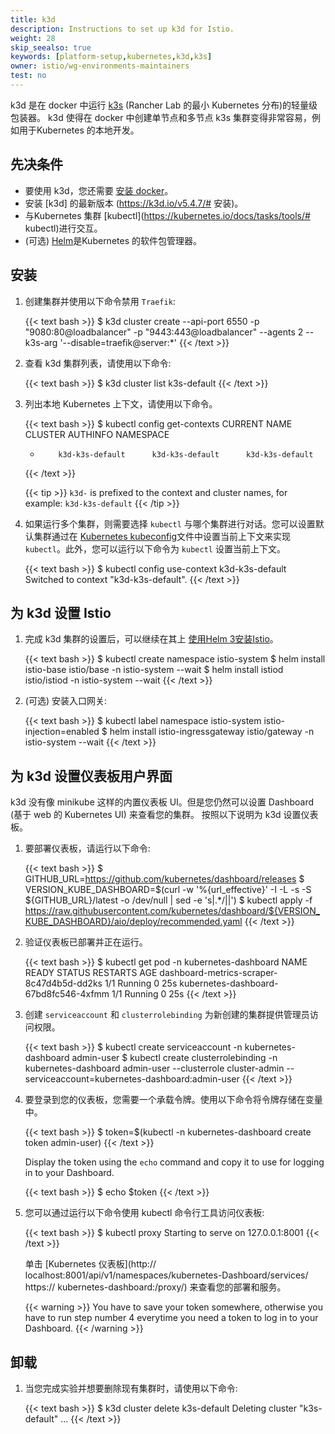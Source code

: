 ```yaml
---
title: k3d
description: Instructions to set up k3d for Istio.
weight: 28
skip_seealso: true
keywords: [platform-setup,kubernetes,k3d,k3s]
owner: istio/wg-environments-maintainers
test: no
---
```


k3d 是在 docker 中运行 [k3s](https://github.com/rancher/k3s) (Rancher Lab 的最小 Kubernetes 分布)的轻量级包装器。
k3d 使得在 docker 中创建单节点和多节点 k3s 集群变得非常容易，例如用于Kubernetes 的本地开发。

## 先决条件

- 要使用 k3d，您还需要 [安装 docker](https://docs.docker.com/install/)。
- 安装 [k3d] 的最新版本 (https://k3d.io/v5.4.7/# 安装)。
- 与Kubernetes 集群 [kubectl](https://kubernetes.io/docs/tasks/tools/# kubectl)进行交互。
- (可选) [Helm](https://helm.sh/docs/intro/install/)是Kubernetes 的软件包管理器。

## 安装

1. 创建集群并使用以下命令禁用 `Traefik`:

    {{< text bash >}}
    $ k3d cluster create --api-port 6550 -p "9080:80@loadbalancer"  -p "9443:443@loadbalancer" --agents 2 --k3s-arg '--disable=traefik@server:*'
    {{< /text >}}

2. 查看 k3d 集群列表，请使用以下命令:

    {{< text bash >}}
    $ k3d cluster list
    k3s-default
    {{< /text >}}

3. 列出本地 Kubernetes 上下文，请使用以下命令。

    {{< text bash >}}
    $ kubectl config get-contexts
    CURRENT   NAME                 CLUSTER              AUTHINFO             NAMESPACE
    *         k3d-k3s-default      k3d-k3s-default      k3d-k3s-default
    {{< /text >}}

    {{< tip >}}
    `k3d-` is prefixed to the context and cluster names, for example: `k3d-k3s-default`
    {{< /tip >}}

4. 如果运行多个集群，则需要选择 `kubectl` 与哪个集群进行对话。您可以设置默认集群通过在 [Kubernetes kubeconfig](https://kubernetes.io/docs/concepts/configuration/organized-cluster-access-kubeconfig/)文件中设置当前上下文来实现`kubectl`。此外，您可以运行以下命令为 `kubectl` 设置当前上下文。

    {{< text bash >}}
    $ kubectl config use-context k3d-k3s-default
    Switched to context "k3d-k3s-default".
    {{< /text >}}

## 为 k3d 设置 Istio

1. 完成 k3d 集群的设置后，可以继续在其上 [使用Helm 3安装Istio](/docs/setup/install/helm/)。

    {{< text bash >}}
    $ kubectl create namespace istio-system
    $ helm install istio-base istio/base -n istio-system --wait
    $ helm install istiod istio/istiod -n istio-system --wait
    {{< /text >}}

2. (可选) 安装入口网关:

    {{< text bash >}}
    $ kubectl label namespace istio-system istio-injection=enabled
    $ helm install istio-ingressgateway istio/gateway -n istio-system --wait
    {{< /text >}}

## 为 k3d 设置仪表板用户界面

k3d 没有像 minikube 这样的内置仪表板 UI。但是您仍然可以设置 Dashboard (基于 web 的 Kubernetes UI) 来查看您的集群。
按照以下说明为 k3d 设置仪表板。

1. 要部署仪表板，请运行以下命令:

    {{< text bash >}}
    $ GITHUB_URL=https://github.com/kubernetes/dashboard/releases
    $ VERSION_KUBE_DASHBOARD=$(curl -w '%{url_effective}' -I -L -s -S ${GITHUB_URL}/latest -o /dev/null | sed -e 's|.*/||')
    $ kubectl apply -f https://raw.githubusercontent.com/kubernetes/dashboard/${VERSION_KUBE_DASHBOARD}/aio/deploy/recommended.yaml
    {{< /text >}}

2. 验证仪表板已部署并正在运行。

    {{< text bash >}}
    $ kubectl get pod -n kubernetes-dashboard
    NAME                                         READY   STATUS    RESTARTS   AGE
    dashboard-metrics-scraper-8c47d4b5d-dd2ks    1/1     Running   0          25s
    kubernetes-dashboard-67bd8fc546-4xfmm        1/1     Running   0          25s
    {{< /text >}}

3. 创建 `serviceaccount` 和 `clusterrolebinding` 为新创建的集群提供管理员访问权限。

    {{< text bash >}}
    $ kubectl create serviceaccount -n kubernetes-dashboard admin-user
    $ kubectl create clusterrolebinding -n kubernetes-dashboard admin-user --clusterrole cluster-admin --serviceaccount=kubernetes-dashboard:admin-user
    {{< /text >}}

4. 要登录到您的仪表板，您需要一个承载令牌。使用以下命令将令牌存储在变量中。

    {{< text bash >}}
    $ token=$(kubectl -n kubernetes-dashboard create token admin-user)
    {{< /text >}}

    Display the token using the `echo` command and copy it to use for logging in to your Dashboard.

    {{< text bash >}}
    $ echo $token
    {{< /text >}}

5. 您可以通过运行以下命令使用 kubectl 命令行工具访问仪表板:

    {{< text bash >}}
    $ kubectl proxy
    Starting to serve on 127.0.0.1:8001
    {{< /text >}}

    单击 [Kubernetes 仪表板](http:// localhost:8001/api/v1/namespaces/kubernetes-Dashboard/services/ https:// kubernetes-dashboard:/proxy/) 来查看您的部署和服务。

    {{< warning >}}
    You have to save your token somewhere, otherwise you have to run step number 4 everytime you need a token to log in to your Dashboard.
    {{< /warning >}}

## 卸载

1. 当您完成实验并想要删除现有集群时，请使用以下命令:

    {{< text bash >}}
    $ k3d cluster delete k3s-default
    Deleting cluster "k3s-default" ...
    {{< /text >}}
